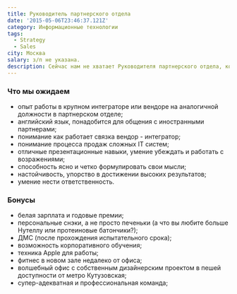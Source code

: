 ```yaml
---
title: Руководитель партнерского отдела
date: '2015-05-06T23:46:37.121Z'
category: Информационные технологии
tags:
  - Strategy
  - Sales
city: Москва
salary: з/п не указана.
description: Сейчас нам не хватает Руководителя партнерского отдела, который вместе с нами будет работать над созданием лучшего корпоративного мессенджера.
---
```


### Что мы ожидаем

- опыт работы в крупном интеграторе или вендоре на аналогичной должности в партнерском отделе;
- английский язык, понадобится для общения с иностранными партнерами;
- понимание как работает связка вендор - интегратор;
- понимание процесса продаж сложных IT систем;
- отличные презентационные навыки, умение убеждать и работать с возражениями;
- способность ясно и четко формулировать свои мысли;
- настойчивость, упорство в достижении высоких результатов;
- умение нести ответственность.

### Бонусы

- белая зарплата и годовые премии;
- персональные снэки, а не просто печеньки (а что вы любите больше Нутеллу или протеиновые батончики?);
- ДМС (после прохождения испытательного срока);
- возможность корпоративного обучения;
- техника Apple для работы;
- фитнес в новом зале недалеко от офиса;
- волшебный офис с собственным дизайнерским проектом в пешей доступности от метро Кутузовская;
- супер-адекватная и профессиональная команда;

